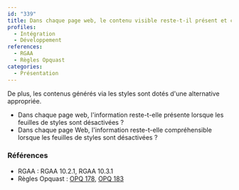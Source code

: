 ```yaml
---
id: "339"
title: Dans chaque page web, le contenu visible reste-t-il présent et compréhensible lorsque les feuilles de styles sont désactivées ?
profiles:
  - Intégration
  - Développement
references:
  - RGAA
  - Règles Opquast
categories:
  - Présentation
---
```


De plus, les contenus générés via les styles sont dotés d'une alternative appropriée.


* Dans chaque page web, l'information reste-t-elle présente lorsque les feuilles de styles sont désactivées ?
* Dans chaque page Web, l'information reste-t-elle compréhensible lorsque les feuilles de styles sont désactivées ?


### Références

*   RGAA : RGAA 10.2.1, RGAA 10.3.1
*   Règles Opquast : [OPQ 178](https://checklists.opquast.com/fr/assurance-qualite-web/le-contenu-et-le-sens-de-chaque-page-ne-sont-pas-alteres-lorsque-les-styles-sont-desactives), [OPQ 183](https://checklists.opquast.com/fr/assurance-qualite-web/les-contenus-generes-via-les-styles-sont-dotes-dune-alternative-appropriee)
